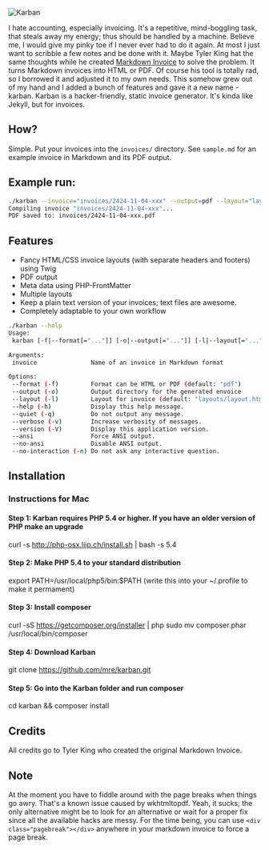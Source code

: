 ![Karban](https://raw.github.com/mre/karban/master/assets/karban_small.png)

I hate accounting, especially invoicing. It's a repetitive, mind-boggling task, that steals away my energy; thus should be
handled by a machine. Believe me, I would give my pinky toe if I never ever had to do it again.
At most I just want to scribble a few notes and be done with it.
Maybe Tyler King hat the same thoughts while he created [Markdown Invoice][] to solve the problem.
It turns Markdown invoices into HTML or PDF.
Of course his tool is totally rad, so I borrowed it and adjusted it to my own needs.
This somehow grew out of my hand and I added a bunch of features and gave it a new name - karban.
Karban is a hacker-friendly, static invoice generator. It's kinda like Jekyll, but for invoices.

## How?

Simple. Put your invoices into the `invoices/` directory.
See `sample.md` for an example invoice in Markdown and its PDF output.

## Example run:

```bash
./karban --invoice="invoices/2424-11-04-xxx" --output=pdf --layout="layouts/unicorns.html"
Compiling invoice "invoices/2424-11-04-xxx"...
PDF saved to: invoices/2424-11-04-xxx.pdf
```

## Features

* Fancy HTML/CSS invoice layouts (with separate headers and footers) using Twig
* PDF output
* Meta data using PHP-FrontMatter
* Multiple layouts
* Keep a plain text version of your invoices; text files are awesome.
* Completely adaptable to your own workflow

```bash
./karban --help
Usage:
 karban [-f|--format[="..."]] [-o|--output[="..."]] [-l|--layout[="..."]] [invoice]

Arguments:
 invoice               Name of an invoice in Markdown format

Options:
 --format (-f)         Format can be HTML or PDF (default: "pdf")
 --output (-o)         Output directory for the generated envoice
 --layout (-l)         Layout for invoice (default: "layouts/layout.html")
 --help (-h)           Display this help message.
 --quiet (-q)          Do not output any message.
 --verbose (-v)        Increase verbosity of messages.
 --version (-V)        Display this application version.
 --ansi                Force ANSI output.
 --no-ansi             Disable ANSI output.
 --no-interaction (-n) Do not ask any interactive question.
```

## Installation

### Instructions for Mac

#### Step 1: Karban requires PHP 5.4 or higher. If you have an older version of PHP make an upgrade
curl -s http://php-osx.liip.ch/install.sh | bash -s 5.4

#### Step 2: Make PHP 5.4 to your standard distribution
export PATH=/usr/local/php5/bin:$PATH
(write this into your ~/.profile to make it permament)

#### Step 3: Install composer
curl -sS https://getcomposer.org/installer | php
sudo mv composer.phar /usr/local/bin/composer

#### Step 4: Download Karban
git clone https://github.com/mre/karban.git

#### Step 5: Go into the Karban folder and run composer
cd karban && composer install

## Credits

All credits go to Tyler King who created the original Markdown Invoice.

## Note

At the moment you have to fiddle around with the page breaks when things go awry. That's a known issue caused by wkhtmltopdf. Yeah, it sucks; the only alternative might be to look for an alternative or wait for a proper fix since all the available hacks are messy. For the time being, you can use ```<div class="pagebreak"></div>``` anywhere in your markdown invoice to force a page break.



[Markdown Invoice]: https://github.com/tyler-king/markdown-invoice
